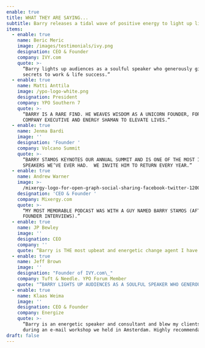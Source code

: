 ```yaml
---
enable: true
title: WHAT THEY ARE SAYING...
subtitle: Barry releases a tidal wave of positive energy to light up lives.
items:
  - enable: true
    name: Beric Meric
    image: /images/testimonials/ivy.png
    designation: CEO & Founder
    company: IVY.com
    quote: >-
      “Barry lights up audiences as a soulful speaker who generously gifts
      secrets to work & life success.”
  - enable: true
    name: Matti Anttila
    image: /ypo-logo-white.png
    designation: President
    company: YPO Southern 7
    quote: >-
      “BARRY IS A RARE FIND. HE WEAVES WISDOM AS A UNICORN FOUNDER, FORTUNE 500
      COMPANY EXECUTIVE AND ENERGY SHAMAN TO ELEVATE LIVES.”
  - enable: true
    name: Jenma Bardi
    image: ''
    designation: 'Founder '
    company: Volcano Summit
    quote: >-
      “BARRY STAMOS KEYNOTES OUR ANNUAL SUMMIT AND IS ONE OF THE MOST IMPACTFUL
      SPEAKERS WE’VE EVER HAD.  WE INVITE HIM TO RETURN EVERY YEAR.”
  - enable: true
    name: Andrew Warner
    image: >-
      /mixergy-logo-for-open-graph-social-sharing-facebook-twitter-1200x630-1.png
    designation: 'CEO & Founder '
    company: Mixergy.com
    quote: >-
      “MY MOST MEMORABLE PODCAST WAS WITH A GUY NAMED BARRY STAMOS (AFTER 1,500+
      FOUNDER INTERVIEWS).”
  - enable: true
    name: JP Bewley
    image: ''
    designation: CEO
    company: ''
    quote: “Barry is THE most upbeat and energetic change agent I have EVER met. .”
  - enable: true
    name: Jeff Brown
    image: ''
    designation: "Founder of IVY.com\_"
    company: Tuft & Needle. YPO Forum Member
    quote: "“BARRY LIGHTS UP AUDIENCES AS A SOULFUL SPEAKER WHO GENEROUSLY GIFTS\_THE SECRETS TO WORK & LIFE SUCCESS.”"
  - enable: true
    name: Klaas Weima
    image: ''
    designation: CEO & Founder
    company: Energize
    quote: >-
      “Barry is an energetic speaker and consultant and blew my clients away
      during an e-mail workshop we held in Amsterdam. Highly recommendable..”
draft: false
---
```

